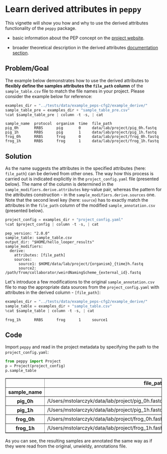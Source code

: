 # Learn derived attributes in `peppy`

This vignette will show you how and why to use the derived attributes functionality of the `peppy` package. 

 - basic information about the PEP concept on the [project website](https://pepkit.github.io/).
 
 - broader theoretical description in the derived attributes [documentation section](http://pep.databio.org/en/2.0.0/specification/#sample_modifiersderive).

## Problem/Goal
The example below demonstrates how to use the derived attributes to **flexibly define the samples attributes the `file_path` column** of the `sample_table.csv` file to match the file names in  your project. Please consider the example below for reference:


```python
examples_dir = "../tests/data/example_peps-cfg2/example_derive/"
sample_table_pre = examples_dir + "sample_table_pre.csv"
%cat $sample_table_pre | column -t -s, | cat
```

    sample_name  protocol  organism  time  file_path
    pig_0h       RRBS      pig       0     data/lab/project/pig_0h.fastq
    pig_1h       RRBS      pig       1     data/lab/project/pig_1h.fastq
    frog_0h      RRBS      frog      0     data/lab/project/frog_0h.fastq
    frog_1h      RRBS      frog      1     data/lab/project/frog_1h.fastq


## Solution
As the name suggests the attributes in the specified attributes (here: `file_path`) can be derived from other ones. The way how this process is carried out is indicated explicitly in the `project_config.yaml` file (presented below). The name of the column is determined in the `sample_modifiers.derive.attributes` key-value pair, whereas the pattern for the attributes construction - in the `sample_modifiers.derive.sources` one. Note that the second level key (here: `source`) has to exactly match the attributes in the `file_path` column of the modified `sample_annotation.csv` (presented below).


```python
project_config = examples_dir + "project_config.yaml"
%cat $project_config | column -t -s, | cat
```

    pep_version: "2.0.0"
    sample_table: sample_table.csv
    output_dir: "$HOME/hello_looper_results"
    sample_modifiers:
      derive:
        attributes: [file_path]
        sources:
          source1: $HOME/data/lab/project/{organism}_{time}h.fastq
          source2: /path/from/collaborator/weirdNamingScheme_{external_id}.fastq


Let's introduce a few modifications to the original `sample_annotation.csv` file to map the appropriate data sources from the `project_config.yaml` with attributes in the derived column - `[file_path]`:


```python
examples_dir = "../tests/data/example_peps-cfg2/example_derive/"
sample_table = examples_dir + "sample_table.csv"
%cat $sample_table | column -t -s, | cat
```

    
    
    
    
    frog_1h      RRBS      frog      1     source1


## Code
Import `peppy` and read in the project metadata by specifying the path to the `project_config.yaml`:


```python
from peppy import Project
p = Project(project_config)
p.sample_table
```




<div>
<style scoped>
    .dataframe tbody tr th:only-of-type {
        vertical-align: middle;
    }

    .dataframe tbody tr th {
        vertical-align: top;
    }

    .dataframe thead th {
        text-align: right;
    }
</style>
<table border="1" class="dataframe">
  <thead>
    <tr style="text-align: right;">
      <th></th>
      <th>file_path</th>
      <th>organism</th>
      <th>protocol</th>
      <th>sample_name</th>
      <th>time</th>
    </tr>
    <tr>
      <th>sample_name</th>
      <th></th>
      <th></th>
      <th></th>
      <th></th>
      <th></th>
    </tr>
  </thead>
  <tbody>
    <tr>
      <th>pig_0h</th>
      <td>/Users/mstolarczyk/data/lab/project/pig_0h.fastq</td>
      <td>pig</td>
      <td>RRBS</td>
      <td>pig_0h</td>
      <td>0</td>
    </tr>
    <tr>
      <th>pig_1h</th>
      <td>/Users/mstolarczyk/data/lab/project/pig_1h.fastq</td>
      <td>pig</td>
      <td>RRBS</td>
      <td>pig_1h</td>
      <td>1</td>
    </tr>
    <tr>
      <th>frog_0h</th>
      <td>/Users/mstolarczyk/data/lab/project/frog_0h.fastq</td>
      <td>frog</td>
      <td>RRBS</td>
      <td>frog_0h</td>
      <td>0</td>
    </tr>
    <tr>
      <th>frog_1h</th>
      <td>/Users/mstolarczyk/data/lab/project/frog_1h.fastq</td>
      <td>frog</td>
      <td>RRBS</td>
      <td>frog_1h</td>
      <td>1</td>
    </tr>
  </tbody>
</table>
</div>



As you can see, the resulting samples are annotated the same way as if they were read from the original, unwieldy, annotations file.
